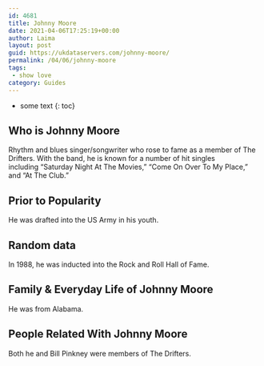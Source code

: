 ```yaml
---
id: 4681
title: Johnny Moore
date: 2021-04-06T17:25:19+00:00
author: Laima
layout: post
guid: https://ukdataservers.com/johnny-moore/
permalink: /04/06/johnny-moore
tags:
 - show love
category: Guides
---
```


* some text
{: toc}


## Who is Johnny Moore
                  
                  
                  
Rhythm and blues singer/songwriter who rose to fame as a member of The Drifters. With the band, he is known for a number of hit singles including &#8220;Saturday Night At The Movies,&#8221; &#8220;Come On Over To My Place,&#8221; and &#8220;At The Club.&#8221;
                  
              
            
              
            
                
                
                
## Prior to Popularity
                  
                  
                  
He was drafted into the US Army in his youth.
                  
              
            
              
            
                
                
                
## Random data
                  
                  
                  
In 1988, he was inducted into the Rock and Roll Hall of Fame.
                  
              
            
              
            
                
                
                
## Family & Everyday Life of Johnny Moore
                  
                  
                  
He was from Alabama.
                  
              
            
              
            
                
                
                
## People Related With Johnny Moore
                  
                  
                  
Both he and Bill Pinkney were members of The Drifters. 
                  
              
            
              
            
                
              
            
              
              
            
            
              
            
          
          
          